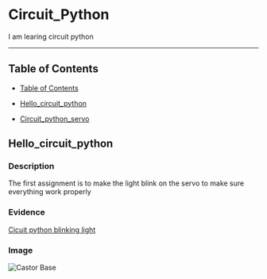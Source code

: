 # Circuit_Python
I am learing circuit python

---
## Table of Contents
* [Table of Contents](#Table-of-Contents)
* [Hello_circuit_python](#Hello_circuit_python)

* [Circuit_python_servo](#Circuit_python_servo)

## Hello_circuit_python

### Description

The first assignment is to make the light blink on the servo to make sure everything work properly

### Evidence
[Cicuit python blinking light]()

### Image
![Castor Base](https://user-images.githubusercontent.com/60944377/95152897-f8e62380-0742-11eb-967e-9998e1057492.PNG)
